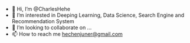 - 👋 Hi, I’m @CharlesHehe
- 👀 I’m interested in Deeping Learning, Data Science, Search Engine and Recommendation System
- 💞️ I’m looking to collaborate on ...
- 📫 How to reach me hechenjuner@gmail.com

<!---
CharlesHehe/CharlesHehe is a ✨ special ✨ repository because its `README.md` (this file) appears on your GitHub profile.
You can click the Preview link to take a look at your changes.
--->
